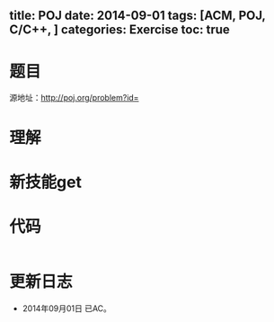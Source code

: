 ﻿title: POJ 
date: 2014-09-01 
tags: [ACM, POJ, C/C++, ]
categories: Exercise
toc: true
---
# 题目	
源地址：http://poj.org/problem?id=

# 理解

<!-- more -->

# 新技能get

# 代码
```
```

# 更新日志
- 2014年09月01日 已AC。